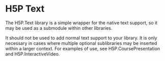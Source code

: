 H5P Text
========

The H5P.Text library is a simple wrapper for the native text support, so it may be used as a submodule within other libraries.

It should not be used to add normal text support to your library. It is only necessary in cases where multiple optional sublibraries may be inserted within a larger context. For examples of use, see H5P.CoursePresentation and H5P.InteractiveVideo.
